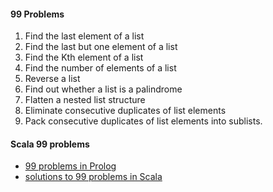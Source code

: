 #### 99 Problems

1. Find the last element of a list
2. Find the last but one element of a list
3. Find the Kth element of a list
4. Find the number of elements of a list
5. Reverse a list
6. Find out whether a list is a palindrome
7. Flatten a nested list structure
8. Eliminate consecutive duplicates of list elements
9. Pack consecutive duplicates of list elements into sublists.

#### Scala 99 problems
- [99 problems in Prolog](http://www.ic.unicamp.br/~meidanis/courses/mc336/2009s2/prolog/problemas/)
- [solutions to 99 problems in Scala](http://aperiodic.net/phil/scala/s-99/)
